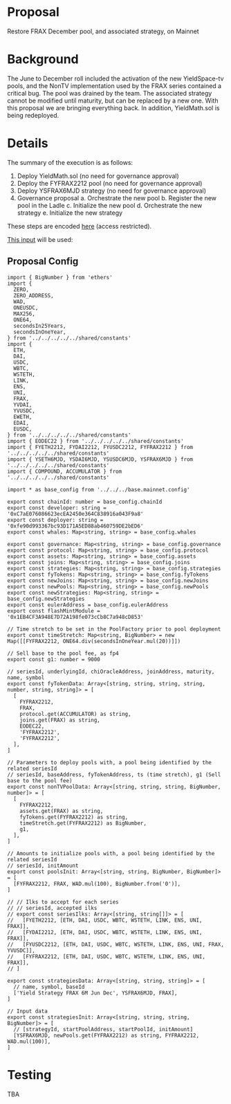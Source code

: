 # Proposal

Restore FRAX December pool, and associated strategy, on Mainnet

# Background

The June to December roll included the activation of the new YieldSpace-tv pools, and the NonTV implementation used by the FRAX series contained a critical bug. The pool was drained by the team. The associated strategy cannot be modified until maturity, but can be replaced by a new one. With this proposal we are bringing everything back. In addition, YieldMath.sol is being redeployed.

# Details

The summary of the execution is as follows:

1. Deploy YieldMath.sol (no need for governance approval)
2. Deploy the FYFRAX2212 pool (no need for governance approval)
3. Deploy YSFRAX6MJD strategy (no need for governance approval)
4. Governance proposal
   a. Orchestrate the new pool
   b. Register the new pool in the Ladle
   c. Initialize the new pool
   d. Orchestrate the new strategy
   e. Initialize the new strategy

These steps are encoded [here](https://github.com/yieldprotocol/environments-v2/tree/main/scripts/governance/add/addSeries/addNonTvSeries) (access restricted).

[This input](https://github.com/yieldprotocol/environments-v2/blob/8cbc62a1418405da28c007907be3f1994ea00195/scripts/governance/add/addSeries/addNonTvSeries/addNonTvSeries.mainnet.config.ts) will be used:

## Proposal Config

```
import { BigNumber } from 'ethers'
import {
  ZERO,
  ZERO_ADDRESS,
  WAD,
  ONEUSDC,
  MAX256,
  ONE64,
  secondsIn25Years,
  secondsInOneYear,
} from '../../../../../shared/constants'
import {
  ETH,
  DAI,
  USDC,
  WBTC,
  WSTETH,
  LINK,
  ENS,
  UNI,
  FRAX,
  YVDAI,
  YVUSDC,
  EWETH,
  EDAI,
  EUSDC,
} from '../../../../../shared/constants'
import { EODEC22 } from '../../../../../shared/constants'
import { FYETH2212, FYDAI2212, FYUSDC2212, FYFRAX2212 } from '../../../../../shared/constants'
import { YSETH6MJD, YSDAI6MJD, YSUSDC6MJD, YSFRAX6MJD } from '../../../../../shared/constants'
import { COMPOUND, ACCUMULATOR } from '../../../../../shared/constants'

import * as base_config from '../../../base.mainnet.config'

export const chainId: number = base_config.chainId
export const developer: string = '0xC7aE076086623ecEA2450e364C838916a043F9a8'
export const deployer: string = '0xfe90d993367bc93D171A5ED88ab460759DE2bED6'
export const whales: Map<string, string> = base_config.whales

export const governance: Map<string, string> = base_config.governance
export const protocol: Map<string, string> = base_config.protocol
export const assets: Map<string, string> = base_config.assets
export const joins: Map<string, string> = base_config.joins
export const strategies: Map<string, string> = base_config.strategies
export const fyTokens: Map<string, string> = base_config.fyTokens
export const newJoins: Map<string, string> = base_config.newJoins
export const newPools: Map<string, string> = base_config.newPools
export const newStrategies: Map<string, string> = base_config.newStrategies
export const eulerAddress = base_config.eulerAddress
export const flashMintModule = '0x1EB4CF3A948E7D72A198fe073cCb8C7a948cD853'

// Time stretch to be set in the PoolFactory prior to pool deployment
export const timeStretch: Map<string, BigNumber> = new Map([[FYFRAX2212, ONE64.div(secondsInOneYear.mul(20))]])

// Sell base to the pool fee, as fp4
export const g1: number = 9000

// seriesId, underlyingId, chiOracleAddress, joinAddress, maturity, name, symbol
export const fyTokenData: Array<[string, string, string, string, number, string, string]> = [
  [
    FYFRAX2212,
    FRAX,
    protocol.get(ACCUMULATOR) as string,
    joins.get(FRAX) as string,
    EODEC22,
    'FYFRAX2212',
    'FYFRAX2212',
  ],
]

// Parameters to deploy pools with, a pool being identified by the related seriesId
// seriesId, baseAddress, fyTokenAddress, ts (time stretch), g1 (Sell base to the pool fee)
export const nonTVPoolData: Array<[string, string, string, BigNumber, number]> = [
  [
    FYFRAX2212,
    assets.get(FRAX) as string,
    fyTokens.get(FYFRAX2212) as string,
    timeStretch.get(FYFRAX2212) as BigNumber,
    g1,
  ],
]

// Amounts to initialize pools with, a pool being identified by the related seriesId
// seriesId, initAmount
export const poolsInit: Array<[string, string, BigNumber, BigNumber]> = [
  [FYFRAX2212, FRAX, WAD.mul(100), BigNumber.from('0')],
]

// // Ilks to accept for each series
// // seriesId, accepted ilks
// export const seriesIlks: Array<[string, string[]]> = [
//   [FYETH2212, [ETH, DAI, USDC, WBTC, WSTETH, LINK, ENS, UNI, FRAX]],
//   [FYDAI2212, [ETH, DAI, USDC, WBTC, WSTETH, LINK, ENS, UNI, FRAX]],
//   [FYUSDC2212, [ETH, DAI, USDC, WBTC, WSTETH, LINK, ENS, UNI, FRAX, YVUSDC]],
//   [FYFRAX2212, [ETH, DAI, USDC, WBTC, WSTETH, LINK, ENS, UNI, FRAX]],
// ]

export const strategiesData: Array<[string, string, string]> = [
  // name, symbol, baseId
  ['Yield Strategy FRAX 6M Jun Dec', YSFRAX6MJD, FRAX],
]

// Input data
export const strategiesInit: Array<[string, string, string, BigNumber]> = [
  // [strategyId, startPoolAddress, startPoolId, initAmount]
  [YSFRAX6MJD, newPools.get(FYFRAX2212) as string, FYFRAX2212, WAD.mul(100)],
]
```

# Testing

TBA